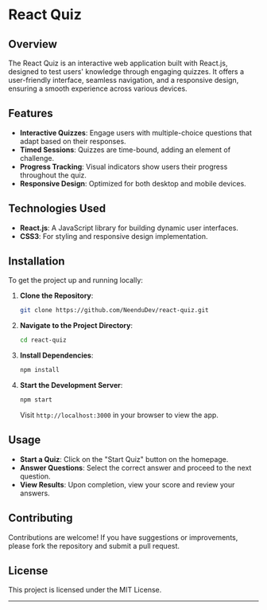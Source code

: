 # React Quiz

## Overview

The React Quiz is an interactive web application built with React.js, designed to test users' knowledge through engaging quizzes. It offers a user-friendly interface, seamless navigation, and a responsive design, ensuring a smooth experience across various devices.

## Features

- **Interactive Quizzes**: Engage users with multiple-choice questions that adapt based on their responses.
- **Timed Sessions**: Quizzes are time-bound, adding an element of challenge.
- **Progress Tracking**: Visual indicators show users their progress throughout the quiz.
- **Responsive Design**: Optimized for both desktop and mobile devices.

## Technologies Used

- **React.js**: A JavaScript library for building dynamic user interfaces.
- **CSS3**: For styling and responsive design implementation.

## Installation

To get the project up and running locally:

1. **Clone the Repository**:

   ```bash
   git clone https://github.com/NeenduDev/react-quiz.git
   ```

2. **Navigate to the Project Directory**:

   ```bash
   cd react-quiz
   ```

3. **Install Dependencies**:

   ```bash
   npm install
   ```

4. **Start the Development Server**:

   ```bash
   npm start
   ```

   Visit `http://localhost:3000` in your browser to view the app.

## Usage

- **Start a Quiz**: Click on the "Start Quiz" button on the homepage.
- **Answer Questions**: Select the correct answer and proceed to the next question.
- **View Results**: Upon completion, view your score and review your answers.

## Contributing

Contributions are welcome! If you have suggestions or improvements, please fork the repository and submit a pull request.

## License

This project is licensed under the MIT License.

---
